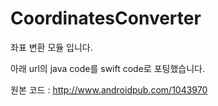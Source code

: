 # CoordinatesConverter
좌표 변환 모듈 입니다.

아래 url의 java code를 swift code로 포팅했습니다.

원본 코드 : http://www.androidpub.com/1043970
